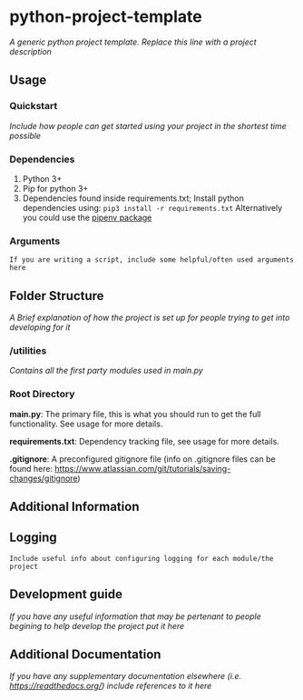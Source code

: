 # python-project-template
*A generic python project template. Replace this line with a project description*

## Usage

### Quickstart
*Include how people can get started using your project in the shortest time possible*

### Dependencies
1. Python 3+
2. Pip for python 3+
3. Dependencies found inside requirements.txt; Install python dependencies using: ``` pip3 install -r requirements.txt ```
 Alternatively you could use the [pipenv package](https://docs.pipenv.org/en/latest/)

### Arguments
``` If you are writing a script, include some helpful/often used arguments here ```

## Folder Structure
*A Brief explanation of how the project is set up for people trying to get into developing for it*

### /utilities
*Contains all the first party modules used in main.py*

### Root Directory
**main.py**: The primary file, this is what you should run to get the full functionality. See usage for more details.

**requirements.txt**: Dependency tracking file, see usage for more details.

**.gitignore**: A preconfigured gitignore file (info on .gitignore files can be found here: https://www.atlassian.com/git/tutorials/saving-changes/gitignore)

## Additional Information

## Logging
``` Include useful info about configuring logging for each module/the project ```

## Development guide
*If you have any useful information that may be pertenant to people begining to help develop the project put it here*

## Additional Documentation
*If you have any supplementary documentation elsewhere (i.e. https://readthedocs.org/) include references to it here*
